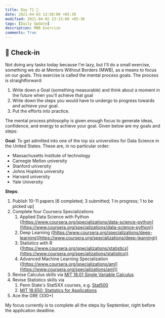 ```yaml
---
title: Day 71 🥫
date: 2021-04-03 13:50:00 +05:30
modified: 2021-04-02 23:15:00 +05:30
tags: [Daily Update]
description: MWB Exercise
comments: True
---
```


## 📩 Check-in

Not doing any tasks today because I'm lazy, but I'll do a small exercise, something we do at Mentors Without Borders (MWB), as a means to focus on our goals. This exercise is called the mental process goals. The process is straightforward:

1. Write down a Goal (something measurable) and think about a moment in the future when you'll achieve that goal
2. Write down the steps you would have to undergo to progress towards and achieve your goal.
3. Put the efforts into practice.

The mental process philosophy is given enough focus to generate ideas, confidence, and energy to achieve your goal.
Given below are my goals and steps:

**Goal**: To get admitted into one of the top six universities for Data Science in the United States. These are, in no particular order:

* Massachusetts Institute of technology
* Carnegie Mellon university
* Stanford university
* Johns Hopkins university
* Harvard university
* Yale University

**Steps**:

1. Publish 10-11 papers [6 completed; 3 submitted; 1 in progress; 1 to be picked up]
2. Complete four Coursera Specializations
   1. Applied Data Science with Python ([https://www.coursera.org/specializations/data-science-python](https://www.coursera.org/specializations/data-science-python))
   2. Deep Learning ([https://www.coursera.org/specializations/deep-learning](https://www.coursera.org/specializations/deep-learning))
   3. Statistics with R ([https://www.coursera.org/specializations/statistics](https://www.coursera.org/specializations/statistics))
   4. Advanced Machine Learning Specialization ([https://www.coursera.org/specializations/aml](https://www.coursera.org/specializations/aml))
3. Revise Calculus skills via [MIT 18.01 Single Variable Calculus](https://ocw.mit.edu/courses/mathematics/18-01-single-variable-calculus-fall-2006/)
4. Revise Statistics skills via
   1. Penn State's Stat5XX courses, e.g. [Stat500](https://online.stat.psu.edu/stat500/)
   2. [MIT 18.650: Statistics for Applications](https://ocw.mit.edu/courses/mathematics/18-443-statistics-for-applications-spring-2015/index.htm)
5. Ace the GRE (330+)

My focus currently is to complete all the steps by September, right before the application deadline.
